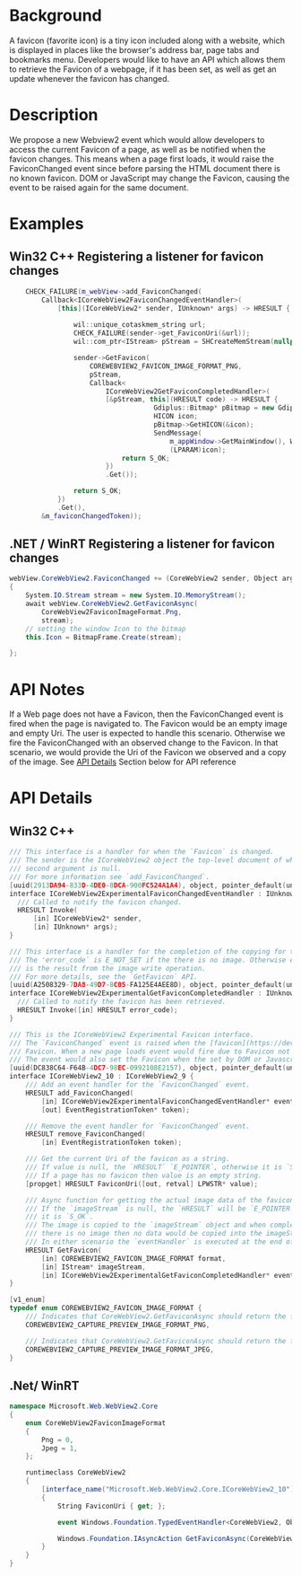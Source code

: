 # Background
A favicon (favorite icon) is a tiny icon included along with a website, which is displayed in places like the browser's address bar, page tabs and bookmarks menu. Developers would
like to have an API which allows them to retrieve the Favicon of a webpage, if it has been set, as well as get an update whenever the favicon has changed.

# Description
We propose a new Webview2 event which would allow developers to access the current Favicon of a page, 
as well as be notified when the favicon changes. This means when a page first loads, it would raise
the FaviconChanged event since before parsing the HTML document there is no known favicon. DOM or JavaScript may change the Favicon,
causing the event to be raised again for the same document.

# Examples
## Win32 C++ Registering a listener for favicon changes
```cpp
    CHECK_FAILURE(m_webView->add_FaviconChanged(
        Callback<ICoreWebView2FaviconChangedEventHandler>(
            [this](ICoreWebView2* sender, IUnknown* args) -> HRESULT {
                
                wil::unique_cotaskmem_string url;
                CHECK_FAILURE(sender->get_FaviconUri(&url));
                wil::com_ptr<IStream> pStream = SHCreateMemStream(nullptr, 0);

                sender->GetFavicon(
                    COREWEBVIEW2_FAVICON_IMAGE_FORMAT_PNG, 
                    pStream,
                    Callback<
                        ICoreWebView2GetFaviconCompletedHandler>(
                        [&pStream, this](HRESULT code) -> HRESULT {
                                    Gdiplus::Bitmap* pBitmap = new Gdiplus::Bitmap(pStream);
                                    HICON icon;
                                    pBitmap->GetHICON(&icon);
                                    SendMessage(
                                        m_appWindow->GetMainWindow(), WM_SETICON, ICON_SMALL,
                                        (LPARAM)icon);
                            return S_OK;
                        })
                        .Get());

                return S_OK;
            })
            .Get(),
        &m_faviconChangedToken));  
```
## .NET / WinRT Registering a listener for favicon changes
```c#
webView.CoreWebView2.FaviconChanged += (CoreWebView2 sender, Object arg) =>
{
    System.IO.Stream stream = new System.IO.MemoryStream();
    await webView.CoreWebView2.GetFaviconAsync(
        CoreWebView2FaviconImageFormat.Png,
        stream);
    // setting the window Icon to the bitmap
    this.Icon = BitmapFrame.Create(stream); 

};
```
# API Notes
If a Web page does not have a Favicon, then the FaviconChanged event
is fired when the page is navigated to. The Favicon would be an
empty image and empty Uri. The user is expected to handle this scenario.
Otherwise we fire the FaviconChanged with an observed change to the
Favicon. In that scenario, we would provide the Uri of the Favicon we
observed and a copy of the image.
See [API Details](#api-details) Section below for API reference
# API Details
## Win32 C++
```cpp
/// This interface is a handler for when the `Favicon` is changed.
/// The sender is the ICoreWebView2 object the top-level document of which has changed favicon and the eventArgs is nullptr. Use the FaviconUri property and GetFavicon method to obtain the favicon data.
/// second argument is null.
/// For more information see `add_FaviconChanged`.
[uuid(2913DA94-833D-4DE0-8DCA-900FC524A1A4), object, pointer_default(unique)]
interface ICoreWebView2ExperimentalFaviconChangedEventHandler : IUnknown {
  /// Called to notify the favicon changed.
  HRESULT Invoke(
      [in] ICoreWebView2* sender,
      [in] IUnknown* args);
}

/// This interface is a handler for the completion of the copying for the`imageStream`.
/// The 'error_code` is E_NOT_SET if the there is no image. Otherwise error_code 
/// is the result from the image write operation.
/// For more details, see the `GetFavicon` API.
[uuid(A2508329-7DA8-49D7-8C05-FA125E4AEE8D), object, pointer_default(unique)]
interface ICoreWebView2ExperimentalGetFaviconCompletedHandler : IUnknown {
  /// Called to notify the favicon has been retrieved.
  HRESULT Invoke([in] HRESULT error_code);
}

/// This is the ICoreWebView2 Experimental Favicon interface.
/// The `FaviconChanged` event is raised when the [favicon](https://developer.mozilla.org/en-US/docs/Glossary/Favicon) of the top-level document changes. The favicon can change when navigating to a new document or if script dynamically changes the favicon. When navigating from a document with a favicon to a new URI, the FaviconChanged event will be raised first for first navigating to a new document which declares a favicon in its HTML or has script to set its favicon, the document and the FaviconChanged event will be raised for that
/// Favicon. When a new page loads event would fire due to Favicon not being set.
/// The event would also set the Favicon when the set by DOM or Javascript.
[uuid(DC838C64-F64B-4DC7-98EC-0992108E2157), object, pointer_default(unique)]
interface ICoreWebView2_10 : ICoreWebView2_9 {
    /// Add an event handler for the `FaviconChanged` event.
    HRESULT add_FaviconChanged(
        [in] ICoreWebView2ExperimentalFaviconChangedEventHandler* eventHandler,
        [out] EventRegistrationToken* token);

    /// Remove the event handler for `FaviconChanged` event.
    HRESULT remove_FaviconChanged(
        [in] EventRegistrationToken token);

    /// Get the current Uri of the favicon as a string.
    /// If value is null, the `HRESULT` `E_POINTER`, otherwise it is `S_OK`.
    /// If a page has no favicon then value is an empty string.
    [propget] HRESULT FaviconUri([out, retval] LPWSTR* value);

    /// Async function for getting the actual image data of the favicon.
    /// If the `imageStream` is null, the `HRESULT` will be `E_POINTER`, otherwise
    /// it is `S_OK`.
    /// The image is copied to the `imageStream` object and when complete. If
    /// there is no image then no data would be copied into the imageStream.
    /// In either scenario the `eventHandler` is executed at the end of the operation.
    HRESULT GetFavicon(
        [in] COREWEBVIEW2_FAVICON_IMAGE_FORMAT format,
        [in] IStream* imageStream,
        [in] ICoreWebView2ExperimentalGetFaviconCompletedHandler* eventHandler);
}

[v1_enum]
typedef enum COREWEBVIEW2_FAVICON_IMAGE_FORMAT {
    /// Indicates that CoreWebView2.GetFaviconAsync should return the favicon in PNG format.
    COREWEBVIEW2_CAPTURE_PREVIEW_IMAGE_FORMAT_PNG,

    /// Indicates that CoreWebView2.GetFaviconAsync should return the favicon in JPG format.
    COREWEBVIEW2_CAPTURE_PREVIEW_IMAGE_FORMAT_JPEG,
}
```

## .Net/ WinRT
```c#
namespace Microsoft.Web.WebView2.Core
{
    enum CoreWebView2FaviconImageFormat
    {
        Png = 0,
        Jpeg = 1,
    };

    runtimeclass CoreWebView2
    {
        [interface_name("Microsoft.Web.WebView2.Core.ICoreWebView2_10")]
        {
            String FaviconUri { get; };

            event Windows.Foundation.TypedEventHandler<CoreWebView2, Object> FaviconChanged;

            Windows.Foundation.IAsyncAction GetFaviconAsync(CoreWebView2FaviconImageFormat format, Windows.Storage.Streams.IRandomAccessStream imageStream);
        }
    }
}
```

